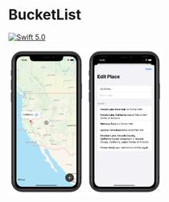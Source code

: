 # BucketList
[![Swift 5.0](https://img.shields.io/badge/Swift-5.0-green.svg?style=flat)](https://developer.apple.com/swift/)

<p align = "left"><img src = "Assets/Simulator Screen Shot - iPhone 11 - 2021-01-28 at 22.25.53_iphonexrspacegrey_portrait.png" width = "30%" height = "30%">
<img src = "Assets/Simulator Screen Shot - iPhone 11 - 2021-01-28 at 22.25.45_iphonexrspacegrey_portrait.png" width = "30%" height = "30%">

</p>
